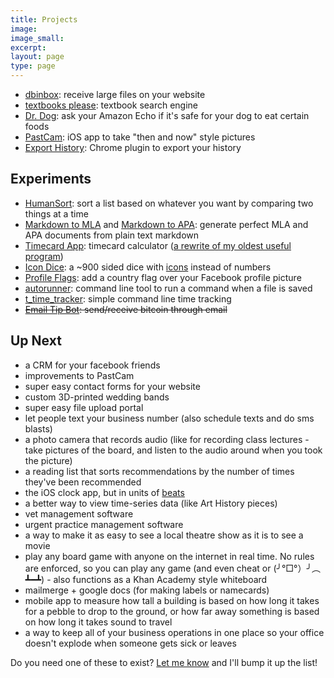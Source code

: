 ```yaml
---
title: Projects
image:
image_small:
excerpt:
layout: page
type: page
---
```


* [dbinbox](https://dbinbox.com): receive large files on your website
* [textbooks please](http://textbooksplease.com): textbook search engine
* [Dr. Dog](https://www.alexaskillstore.com/Dr-Dog/39678): ask your Amazon Echo if it's safe for your dog to eat certain foods
* [PastCam](https://itunes.apple.com/us/app/pastcam/id1217068871?mt=8): iOS app to take "then and now" style pictures
* [Export History](https://chrome.google.com/webstore/detail/export-history/hcohnnbbiggngobheobhdipbgmcbelhh?hl=en-US): Chrome plugin to export your history

## Experiments

* [HumanSort](http://gen.co/humansort/): sort a list based on whatever you want by comparing two things at a time
* [Markdown to MLA](http://markdowntomla.com/) and [Markdown to APA](http://markdowntoapa.com/): generate perfect MLA and APA documents from plain text markdown
* [Timecard App](https://timecardapp.com): timecard calculator ([a rewrite of my oldest useful program](/timecardapp))
* [Icon Dice](http://gen.co/icondice/): a ~900 sided dice with [icons](https://material.io/icons/) instead of numbers
* [Profile Flags](https://profileflags.parseapp.com/): add a country flag over your Facebook profile picture
* [autorunner](https://github.com/christiangenco/autorunner): command line tool to run a command when a file is saved
* [t_time_tracker](https://github.com/christiangenco/t_time_tracker): simple command line time tracking
* <strike>[Email Tip Bot](http://emailtipbot.com): send/receive bitcoin through email</strike>

## Up Next

* a CRM for your facebook friends
* improvements to PastCam
* super easy contact forms for your website
* custom 3D-printed wedding bands
* super easy file upload portal
* let people text your business number (also schedule texts and do sms blasts)
* a photo camera that records audio (like for recording class lectures - take pictures of the board, and listen to the audio around when you took the picture)
* a reading list that sorts recommendations by the number of times they've been recommended
* the iOS clock app, but in units of [beats](http://www.wnyc.org/story/15-internet-time/)
* a better way to view time-series data (like Art History pieces)
* vet management software
* urgent practice management software
* a way to make it as easy to see a local theatre show as it is to see a movie
* play any board game with anyone on the internet in real time. No rules are enforced, so you can play any game (and even cheat or (╯°□°）╯︵ ┻━┻) - also functions as a Khan Academy style whiteboard
* mailmerge + google docs (for making labels or namecards)
* mobile app to measure how tall a building is based on how long it takes for a pebble to drop to the ground, or how far away something is based on how long it takes sound to travel
* a way to keep all of your business operations in one place so your office doesn't explode when someone gets sick or leaves

Do you need one of these to exist? [Let me know](/contact) and I'll bump it up the list!

